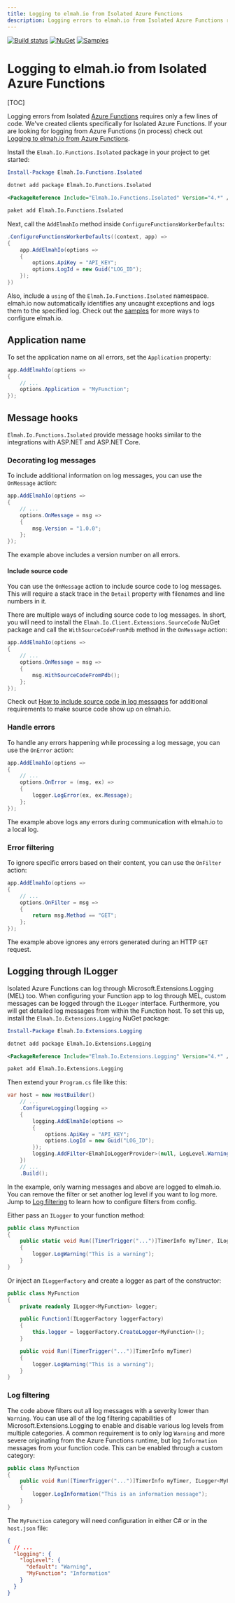 ```yaml
---
title: Logging to elmah.io from Isolated Azure Functions
description: Logging errors to elmah.io from Isolated Azure Functions requires only a few lines of code. We've created a client specifically for Functions.
---
```


[![Build status](https://github.com/elmahio/Elmah.Io.Functions.Isolated/workflows/build/badge.svg)](https://github.com/elmahio/Elmah.Io.Functions.Isolated/actions?query=workflow%3Abuild)
[![NuGet](https://img.shields.io/nuget/v/Elmah.Io.Functions.Isolated.svg)](https://www.nuget.org/packages/Elmah.Io.Functions.Isolated)
[![Samples](https://img.shields.io/badge/samples-6-brightgreen.svg)](https://github.com/elmahio/Elmah.Io.Functions.Isolated/tree/main/samples)

# Logging to elmah.io from Isolated Azure Functions

[TOC]

Logging errors from Isolated [Azure Functions](https://elmah.io/features/azure-functions/) requires only a few lines of code. We've created clients specifically for Isolated Azure Functions. If your are looking for logging from Azure Functions (in process) check out [Logging to elmah.io from Azure Functions](/logging-to-elmah-io-from-azure-functions/).

Install the `Elmah.Io.Functions.Isolated` package in your project to get started:

```powershell fct_label="Package Manager"
Install-Package Elmah.Io.Functions.Isolated
```
```cmd fct_label=".NET CLI"
dotnet add package Elmah.Io.Functions.Isolated
```
```xml fct_label="PackageReference"
<PackageReference Include="Elmah.Io.Functions.Isolated" Version="4.*" />
```
```xml fct_label="Paket CLI"
paket add Elmah.Io.Functions.Isolated
```

Next, call the `AddElmahIo` method inside `ConfigureFunctionsWorkerDefaults`:

```csharp
.ConfigureFunctionsWorkerDefaults((context, app) =>
{
    app.AddElmahIo(options =>
    {
        options.ApiKey = "API_KEY";
        options.LogId = new Guid("LOG_ID");
    });
})
```

Also, include a `using` of the `Elmah.Io.Functions.Isolated` namespace. elmah.io now automatically identifies any uncaught exceptions and logs them to the specified log. Check out the [samples](https://github.com/elmahio/Elmah.Io.Functions.Isolated/tree/main/samples) for more ways to configure elmah.io.

## Application name

To set the application name on all errors, set the `Application` property:

```csharp
app.AddElmahIo(options =>
{
    // ...
    options.Application = "MyFunction";
});
```

## Message hooks

`Elmah.Io.Functions.Isolated` provide message hooks similar to the integrations with ASP.NET and ASP.NET Core.

### Decorating log messages

To include additional information on log messages, you can use the `OnMessage` action:

```csharp
app.AddElmahIo(options =>
{
    // ...
    options.OnMessage = msg =>
    {
        msg.Version = "1.0.0";
    };
});
```

The example above includes a version number on all errors.

#### Include source code

You can use the `OnMessage` action to include source code to log messages. This will require a stack trace in the `Detail` property with filenames and line numbers in it.

There are multiple ways of including source code to log messages. In short, you will need to install the `Elmah.Io.Client.Extensions.SourceCode` NuGet package and call the `WithSourceCodeFromPdb` method in the `OnMessage` action:

```csharp
app.AddElmahIo(options =>
{
    // ...
    options.OnMessage = msg =>
    {
        msg.WithSourceCodeFromPdb();
    };
});
```

Check out [How to include source code in log messages](/how-to-include-source-code-in-log-messages/) for additional requirements to make source code show up on elmah.io.

### Handle errors

To handle any errors happening while processing a log message, you can use the `OnError` action:

```csharp
app.AddElmahIo(options =>
{
    // ...
    options.OnError = (msg, ex) =>
    {
        logger.LogError(ex, ex.Message);
    };
});
```

The example above logs any errors during communication with elmah.io to a local log.

### Error filtering

To ignore specific errors based on their content, you can use the `OnFilter` action:

```csharp
app.AddElmahIo(options =>
{
    // ...
    options.OnFilter = msg =>
    {
        return msg.Method == "GET";
    };
});
```

The example above ignores any errors generated during an HTTP `GET` request.

## Logging through ILogger

Isolated Azure Functions can log through Microsoft.Extensions.Logging (MEL) too. When configuring your Function app to log through MEL, custom messages can be logged through the `ILogger` interface. Furthermore, you will get detailed log messages from within the Function host. To set this up, install the `Elmah.Io.Extensions.Logging` NuGet package:

```powershell fct_label="Package Manager"
Install-Package Elmah.Io.Extensions.Logging
```
```cmd fct_label=".NET CLI"
dotnet add package Elmah.Io.Extensions.Logging
```
```xml fct_label="PackageReference"
<PackageReference Include="Elmah.Io.Extensions.Logging" Version="4.*" />
```
```xml fct_label="Paket CLI"
paket add Elmah.Io.Extensions.Logging
```

Then extend your `Program.cs` file like this:

```csharp
var host = new HostBuilder()
    // ...
    .ConfigureLogging(logging =>
    {
        logging.AddElmahIo(options =>
        {
            options.ApiKey = "API_KEY";
            options.LogId = new Guid("LOG_ID");
        });
        logging.AddFilter<ElmahIoLoggerProvider>(null, LogLevel.Warning);
    })
    // ...
    .Build();
```

In the example, only warning messages and above are logged to elmah.io. You can remove the filter or set another log level if you want to log more. Jump to [Log filtering](#log-filtering) to learn how to configure filters from config.

Either pass an `ILogger` to your function method:

```csharp
public class MyFunction
{
    public static void Run([TimerTrigger("...")]TimerInfo myTimer, ILogger<MyFunction> logger)
    {
        logger.LogWarning("This is a warning");
    }
}
```

Or inject an `ILoggerFactory` and create a logger as part of the constructor:

```csharp
public class MyFunction
{
    private readonly ILogger<MyFunction> logger;

    public Function1(ILoggerFactory loggerFactory)
    {
        this.logger = loggerFactory.CreateLogger<MyFunction>();
    }

    public void Run([TimerTrigger("...")]TimerInfo myTimer)
    {
        logger.LogWarning("This is a warning");
    }
}
```

### Log filtering

The code above filters out all log messages with a severity lower than `Warning`. You can use all of the log filtering capabilities of Microsoft.Extensions.Logging to enable and disable various log levels from multiple categories. A common requirement is to only log `Warning` and more severe originating from the Azure Functions runtime, but log `Information` messages from your function code. This can be enabled through a custom category:

```csharp
public class MyFunction
{
    public void Run([TimerTrigger("...")]TimerInfo myTimer, ILogger<MyFunction> logger)
    {
        logger.LogInformation("This is an information message");
    }
}
```

The `MyFunction` category will need configuration in either C# or in the `host.json` file:

```json
{
  // ...
  "logging": {
    "logLevel": {
      "default": "Warning",
      "MyFunction": "Information"
    }
  }
}
```